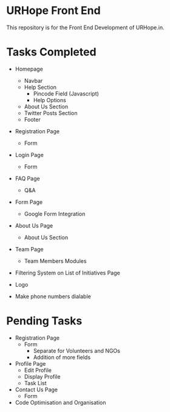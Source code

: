 # URHope Front End
This repository is for the Front End Development of URHope.in.

# Tasks Completed
- Homepage
  - Navbar
  - Help Section
    - Pincode Field (Javascript)
    - Help Options
  - About Us Section
  - Twitter Posts Section
  - Footer
- Registration Page
  - Form
- Login Page
  - Form
- FAQ Page
  - Q&A
- Form Page
  - Google Form Integration
- About Us Page
  - About Us Section
- Team Page
  - Team Members Modules
  
- Filtering System on List of Initiatives Page
- Logo
- Make phone numbers dialable

# Pending Tasks  

- Registration Page
  - Form 
    - Separate for Volunteers and NGOs
    - Addition of more fields
- Profile Page
  - Edit Profile
  - Display Profile
  - Task List
- Contact Us Page
  - Form
- Code Optimisation and Organisation
